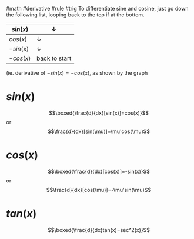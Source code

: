 #math #derivative #rule #trig
To differentiate sine and cosine, just go down the following list, looping back to the top if at the bottom.

| $sin(x)$  |   $\downarrow$  | 
| --------- | --- |
| $cos(x)$  |  $\downarrow$   |
| $-sin(x)$ |  $\downarrow$   |
| $-cos(x)$ |   back to start |
(ie. derivative of $-sin(x)=-cos(x)$, as shown by the graph

# $sin(x)$
$$\boxed{\frac{d}{dx}[sin(x)]=cos(x)}$$
or $$\frac{d}{dx}[sin(\mu)]=\mu'cos(\mu)$$
# $cos(x)$
$$\boxed{\frac{d}{dx}[cos(x)]=-sin(x)}$$
or $$\frac{d}{dx}[cos(\mu)]=-\mu'sin(\mu)$$

# $tan(x)$
$$\boxed{\frac{d}{dx}tan(x)=sec^2(x)}$$